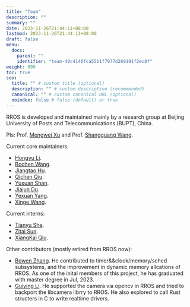 ```yaml
---
title: "Team"
description: ""
summary: ""
date: 2023-11-26T21:44:11+08:00
lastmod: 2023-11-26T21:44:11+08:00
draft: false
menu:
  docs:
    parent: ""
    identifier: "team-40c4146fca55b1f7977d289191f2ec8f"
weight: 999
toc: true
seo:
  title: "" # custom title (optional)
  description: "" # custom description (recommended)
  canonical: "" # custom canonical URL (optional)
  noindex: false # false (default) or true
---
```


RROS is developed and maintained mainly by a research group at Beijing University of Posts and Telecommunications (BUPT), China.

PIs: Prof. [Mengwei Xu](https://xumengwei.github.io/) and Prof. [Shangguang Wang](http://sguangwang.com/main.htm).

Current core maintainers: 
- [Hongyu Li](https://github.com/Richardhongyu).
- [Bochen Wang](https://github.com/bocWang).
- [Jiangtao Hu](https://github.com/Lukeehujt). 
- [Qichen Qiu](https://github.com/ruiqurm). 
- [Yuxuan Shan](https://github.com/shannmu). 
- [Jiajun Du](https://github.com/JiajunDu). 
- [Yexuan Yang](https://github.com/yexuanyang).
- [Xinge Wang](https://github.com/was-saw).

Current interns:
- [Tianyu She](https://github.com/DnullP).
- [Zitai Sun](https://github.com/StevenFryto).
- [XiangKai Qiu](https://github.com/shtiy2023).

Other contributors (mostly retired from RROS now):
- [Bowen Zhang](https://github.com/Pettttter1). He contributed to timer&&clock/memory/sched subsystems, and the improvement in dynamic memory allcations of RROS. As one of the inital members of this project, he has graduated with master degree in Jul, 2023.
- [Guiying Li](https://github.com/GuiyinLi). He supported the camera via opencv in RROS and tried to backport the libcamera librry to RROS. He also explored to call Rust structers in C to write realtime drivers.


